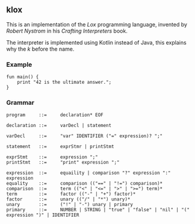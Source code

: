 ## klox

This is an implementation of the _Lox_ programming language, invented by _Robert Nystrom_ in his
_Crafting Interpreters_ book.

The interpreter is implemented using Kotlin instead of Java, this explains why the _k_ before the name.

### Example

```lox
fun main() {
    print "42 is the ultimate answer.";
}
```
### Grammar

```
program     ::=     declaration* EOF

declaration ::=     varDecl | statement

varDecl     ::=     "var" IDENTIFIER ("=" expression)? ";"

statement   ::=     exprStmr | printStmt

exprStmt    ::=     expression ";"
printStmt   ::=     "print" expression ";"

expression  ::=     equaility | comparison "?" expression ":" expression
equality    ::=     comparison (("==" | "!=") comparison)*
comparison  ::=     term (("<" | "<=" | ">" | ">=") term)*
term        ::=     factor (("-" | "+") factor)*
factor      ::=     unary (("/" | "*") unary)*
unary       ::=     ("!" | "-") unary | primary
primary     ::=     NUMBER | STRING | "true" | "false" | "nil" | "(" expression ")" | IDENTIFIER
```